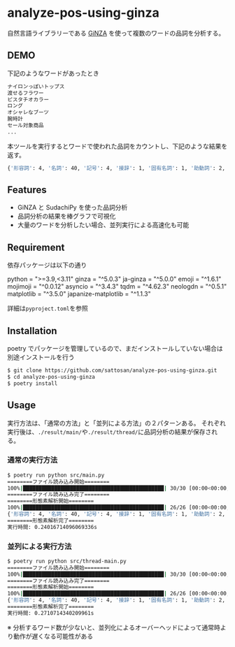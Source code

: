 # analyze-pos-using-ginza

自然言語ライブラリーである [GiNZA](https://megagonlabs.github.io/ginza/) を使って複数のワードの品詞を分析する。

## DEMO

下記のようなワードがあったとき

```txt
ナイロンっぽいトップス
渡せるフラワー
ピスタチオカラー
ロング
オシャレなブーツ
腕時計
セール対象商品
...
```

本ツールを実行するとワードで使われた品詞をカウントし、下記のような結果を返す。

```bash
{'形容詞': 4, '名詞': 40, '記号': 4, '接辞': 1, '固有名詞': 1, '助動詞': 2, '接置詞': 3, '数詞': 1, '代名詞': 1, '動詞': 1}
```

## Features

- GiNZA と SudachiPy を使った品詞分析
- 品詞分析の結果を棒グラフで可視化
- 大量のワードを分析したい場合、並列実行による高速化も可能

## Requirement

依存パッケージは以下の通り

python = ">=3.9,<3.11"
ginza = "^5.0.3"
ja-ginza = "^5.0.0"
emoji = "^1.6.1"
mojimoji = "^0.0.12"
asyncio = "^3.4.3"
tqdm = "^4.62.3"
neologdn = "^0.5.1"
matplotlib = "^3.5.0"
japanize-matplotlib = "^1.1.3"

詳細は`pyproject.toml`を参照

## Installation

poetry でパッケージを管理しているので、まだインストールしていない場合は別途インストールを行う

```bash
$ git clone https://github.com/sattosan/analyze-pos-using-ginza.git
$ cd analyze-pos-using-ginza
$ poetry install
```

## Usage

実行方法は、「通常の方法」と「並列による方法」の２パターンある。
それぞれ実行後は、`./result/main/`や`./result/thread/`に品詞分析の結果が保存される。

### 通常の実行方法

```bash
$ poetry run python src/main.py
========ファイル読み込み開始========
100%|█████████████████████████████████████████████| 30/30 [00:00<00:00, 35128.17it/s]
========ファイル読み込み完了========
========形態素解析開始========
100%|█████████████████████████████████████████████| 26/26 [00:00<00:00, 99.57it/s]
{'形容詞': 4, '名詞': 40, '記号': 4, '接辞': 1, '固有名詞': 1, '助動詞': 2, '接置詞': 3, '数詞': 1, '代名詞': 1, '動詞': 1}
========形態素解析完了========
実行時間: 0.24016714096069336s
```

### 並列による実行方法

```bash
$ poetry run python src/thread-main.py
========ファイル読み込み開始========
100%|█████████████████████████████████████████████| 30/30 [00:00<00:00, 35128.17it/s]
========ファイル読み込み完了========
========形態素解析開始========
100%|█████████████████████████████████████████████| 26/26 [00:00<00:00, 99.57it/s]
{'形容詞': 4, '名詞': 40, '記号': 4, '接辞': 1, '固有名詞': 1, '助動詞': 2, '接置詞': 3, '数詞': 1, '代名詞': 1, '動詞': 1}
========形態素解析完了========
実行時間: 0.2710714340209961s
```

※ 分析するワード数が少ないと、並列化によるオーバーヘッドによって通常時より動作が遅くなる可能性がある
